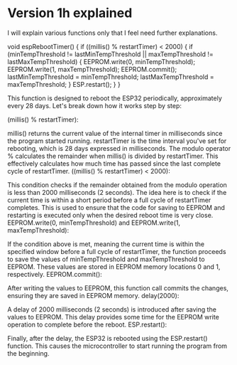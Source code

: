 # Version 1h explained

I will explain various functions only that I feel need further explanations.

void espRebootTimer() {
  if ((millis() % restartTimer) < 2000) {
    if (minTempThreshold != lastMinTempThreshold || maxTempThreshold != lastMaxTempThreshold) {
      EEPROM.write(0, minTempThreshold);
      EEPROM.write(1, maxTempThreshold);
      EEPROM.commit();
      lastMinTempThreshold = minTempThreshold;
      lastMaxTempThreshold = maxTempThreshold;
    }
    ESP.restart();
  }
}

This function is designed to reboot the ESP32 periodically, approximately every 28 days. Let's break down how it works step by step:

(millis() % restartTimer):

millis() returns the current value of the internal timer in milliseconds since the program started running.
restartTimer is the time interval you've set for rebooting, which is 28 days expressed in milliseconds.
The modulo operator % calculates the remainder when millis() is divided by restartTimer. This effectively calculates how much time has passed since the last complete cycle of restartTimer.
((millis() % restartTimer) < 2000):

This condition checks if the remainder obtained from the modulo operation is less than 2000 milliseconds (2 seconds).
The idea here is to check if the current time is within a short period before a full cycle of restartTimer completes. This is used to ensure that the code for saving to EEPROM and restarting is executed only when the desired reboot time is very close.
EEPROM.write(0, minTempThreshold) and EEPROM.write(1, maxTempThreshold):

If the condition above is met, meaning the current time is within the specified window before a full cycle of restartTimer, the function proceeds to save the values of minTempThreshold and maxTempThreshold to EEPROM.
These values are stored in EEPROM memory locations 0 and 1, respectively.
EEPROM.commit():

After writing the values to EEPROM, this function call commits the changes, ensuring they are saved in EEPROM memory.
delay(2000):

A delay of 2000 milliseconds (2 seconds) is introduced after saving the values to EEPROM.
This delay provides some time for the EEPROM write operation to complete before the reboot.
ESP.restart():

Finally, after the delay, the ESP32 is rebooted using the ESP.restart() function. This causes the microcontroller to start running the program from the beginning.



































